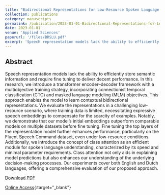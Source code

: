 ```yaml
---
title: "Bidirectional Representations for Low-Resource Spoken Language Understanding"
collection: publications
category: manuscripts
permalink: /publication/2023-01-01-Bidirectional-Representations-for-Low-Resource-Spoken-Language-Understanding
date: 2023-01-01
venue: 'Applied Sciences'
paperurl: '/files/BRSLU.pdf'
excerpt: 'Speech representation models lack the ability to efficiently store semantic information and require fine tuning to deliver decent performance. In this research, we learn contextual bidirectional representations and evaluate them in a challenging low-resource scenario, where training data is limited.'
---
```


## Abstract
Speech representation models lack the ability to efficiently store semantic information and require fine tuning to deliver decent performance. In this research, we introduce a transformer encoder–decoder framework with a multiobjective training strategy, incorporating connectionist temporal classification (CTC) and masked language modeling (MLM) objectives. This approach enables the model to learn contextual bidirectional representations. We evaluate the representations in a challenging low-resource scenario, where training data is limited, necessitating expressive speech embeddings to compensate for the scarcity of examples. Notably, we demonstrate that our model’s initial embeddings outperform comparable models on multiple datasets before fine tuning. Fine tuning the top layers of the representation model further enhances performance, particularly on the Fluent Speech Command dataset, even under low-resource conditions. Additionally, we introduce the concept of class attention as an efficient module for spoken language understanding, characterized by its speed and minimal parameter requirements. Class attention not only aids in explaining model predictions but also enhances our understanding of the underlying decision-making processes. Our experiments cover both English and Dutch languages, offering a comprehensive evaluation of our proposed approach.

[Download PDF](/files/MTL4LRSLU.pdf)

[Online Access](https://www.mdpi.com/2076-3417/13/20/11291){:target="_blank"}
